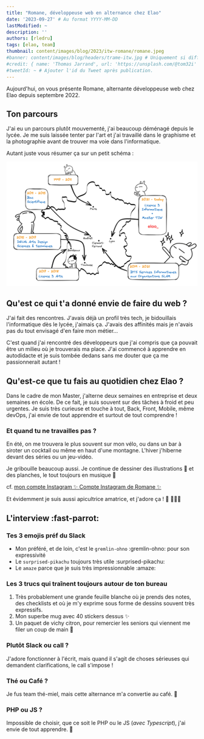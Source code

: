 ```yaml
---
title: "Romane, développeuse web en alternance chez Elao"
date: '2023-09-27' # Au format YYYY-MM-DD
lastModified: ~
description: ''
authors: [rledru]
tags: [elao, team]
thumbnail: content/images/blog/2023/itw-romane/romane.jpeg
#banner: content/images/blog/headers/trame-itw.jpg # Uniquement si différent de la minitature (thumbnail)
#credit: { name: 'Thomas Jarrand', url: 'https://unsplash.com/@tom32i' } # Pour créditer la photo utilisée en miniature
#tweetId: ~ # Ajouter l'id du Tweet après publication.
---
```


Aujourd'hui, on vous présente Romane, alternante développeuse web chez Elao depuis septembre 2022.

## Ton parcours

J'ai eu un parcours plutôt mouvementé, j'ai beaucoup déménagé depuis le lycée. Je me suis laissée tenter par l'art et j'ai travaillé dans le graphisme et la photographie avant de trouver ma voie dans l'informatique.

Autant juste vous résumer ça sur un petit schéma :

![](content/images/blog/2023/itw-romane/parcours.png)

## Qu'est ce qui t'a donné envie de faire du web ?

J'ai fait des rencontres. J'avais déjà un profil très tech, je bidouillais l'informatique dès le lycée, j'aimais ça. J'avais des affinités mais je n'avais pas du tout envisagé d'en faire mon métier…

C'est quand j'ai rencontré des développeurs que j'ai compris que ça pouvait être un milieu où je trouverais ma place. J'ai commencé à apprendre en autodidacte et je suis tombée dedans sans me douter que ça me passionnerait autant ! 

## Qu'est-ce que tu fais au quotidien chez Elao ?

Dans le cadre de mon Master, j'alterne deux semaines en entreprise et deux semaines en école. De ce fait, je suis souvent sur des tâches à froid et peu urgentes. Je suis très curieuse et touche à tout, Back, Front, Mobile, même devOps, j'ai envie de tout apprendre et surtout de tout comprendre ! 

### Et quand tu ne travailles pas ?

En été, on me trouvera le plus souvent sur mon vélo, ou dans un bar à siroter un cocktail ou même en haut d'une montagne. L'hiver j'hiberne devant des séries ou un jeu-vidéo.

Je gribouille beaucoup aussi. Je continue de dessiner des illustrations 🎨 et des planches, le tout toujours en musique 🎵

cf.
<a href="https://www.instagram.com/melp_code" target="_blank">
mon compte Instagram ✨
<i class="icon icon--instagram" aria-hidden="true"></i>
    <span class="screen-reader">Compte Instagram de Romane</span>
✨
</a>

Et évidemment je suis aussi apicultrice amatrice, et j'adore ça ! 🍯 🐝🐝🐝

## L'interview :fast-parrot:

### Tes 3 emojis préf du Slack

- Mon préféré, et de loin, c'est le `gremlin-ohno` :gremlin-ohno: pour son expressivité
- Le `surprised-pikachu` toujours très utile :surprised-pikachu:
- Le `amaze` parce que je suis très impressionnable :amaze:

### Les 3 trucs qui traînent toujours autour de ton bureau

1. Très probablement une grande feuille blanche où je prends des notes, des checklists et où je m'y exprime sous forme de dessins souvent très expressifs.
2. Mon superbe mug avec 40 stickers dessus ✨
3. Un paquet de vichy citron, pour remercier les seniors qui viennent me filer un coup de main 🍬

### Plutôt Slack ou call ?
J'adore fonctionner à l'écrit, mais quand il s'agit de choses sérieuses qui demandent clarifications, le call s'impose !

### Thé ou Café ?
Je fus team thé-miel, mais cette alternance m'a convertie au café. 🙈

### PHP ou JS ?

Impossible de choisir, que ce soit le PHP ou le JS (*avec Typescript*), j'ai envie de tout apprendre. 🤯

